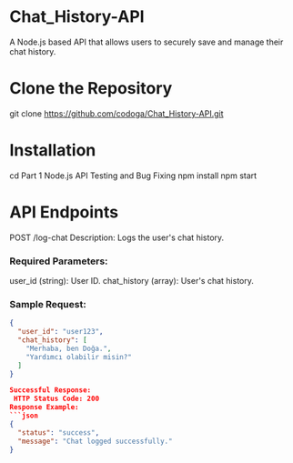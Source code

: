 # Chat_History-API
 A Node.js based API that allows users to securely save and manage their chat history.
# Clone the Repository
git clone https://github.com/codoga/Chat_History-API.git
# Installation
cd Part 1 Node.js API Testing and Bug Fixing
npm install
npm start
# API Endpoints
POST /log-chat
Description: Logs the user's chat history.

### Required Parameters:
user_id (string): User ID.
chat_history (array): User's chat history.

### Sample Request:
```json
{
  "user_id": "user123",
  "chat_history": [
    "Merhaba, ben Doğa.",
    "Yardımcı olabilir misin?"
  ]
}

Successful Response:
 HTTP Status Code: 200
Response Example:
```json
{
  "status": "success",
  "message": "Chat logged successfully."
}





